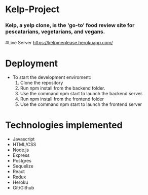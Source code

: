 # Kelp-Project
### Kelp, a yelp clone, is the 'go-to' food review site for pescatarians, vegetarians, and vegans.


#Live Server
https://kelpmeplease.herokuapp.com/

# Deployment
* To start the development enviroment:
  1. Clone the repository
  2. Run npm install from the backend folder.
  3. Use the command npm start to launch the backend server.
  4. Run npm install from the frontend folder
  5. Use the command npm start to launch the frontend server

# Technologies implemented
* Javascript
* HTML/CSS
* Node.js
* Express
* Postgres
* Sequelize
* React
* Redux
* Heroku
* Git/Github
